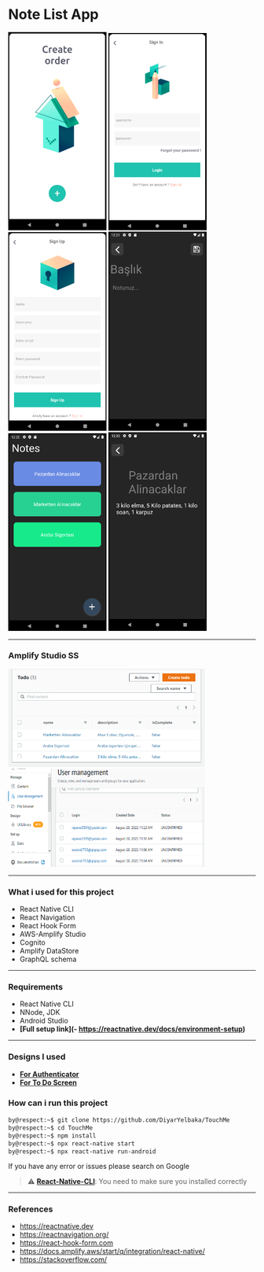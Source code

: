 # Note List App


<p >
  
  <img src="https://github.com/DiyarYelbaka/TouchMe/blob/main/assets/readmePhoto/3.png" width="200"  >
    <img src="https://github.com/DiyarYelbaka/TouchMe/blob/main/assets/readmePhoto/4.png" width="200"  >
      <img src="https://github.com/DiyarYelbaka/TouchMe/blob/main/assets/readmePhoto/5.png" width="200"  >
        <img src="https://github.com/DiyarYelbaka/TouchMe/blob/main/assets/readmePhoto/2.png" width="200"  >
         <img src="https://github.com/DiyarYelbaka/TouchMe/blob/main/assets/readmePhoto/1.png" width="200"  >
           <img src="https://github.com/DiyarYelbaka/TouchMe/blob/main/assets/readmePhoto/6.png" width="200"  >
</p>

<hr />

  ### Amplify Studio SS
<p>
   <img src="https://github.com/DiyarYelbaka/TouchMe/blob/main/assets/readmePhoto/data.png" width="400" height="200"  >
  <img src="https://github.com/DiyarYelbaka/TouchMe/blob/main/assets/readmePhoto/user2.png" width="400"  height="200"  >
     
</p>

<hr />

### What i used for this project
- React Native CLI
- React Navigation
- React Hook Form
- AWS-Amplify Studio 
- Cognito
- Amplify DataStore 
- GraphQL schema

<hr />

### Requirements
- React Native CLI
- NNode, JDK
- Android Studio
- **[Full setup link](- https://reactnative.dev/docs/environment-setup)**

<hr />

### Designs I used
- **[For Authenticator](https://www.behance.net/gallery/108454511/Free-download-mobile-UI-Kit)**
- **[For To Do Screen](https://www.figma.com/community/file/1014161465589596715)**


### How can i run this project

```console
by@respect:~$ git clone https://github.com/DiyarYelbaka/TouchMe
by@respect:~$ cd TouchMe
by@respect:~$ npm install
by@respect:~$ npx react-native start
by@respect:~$ npx react-native run-android
```

If you have any error or issues please search on Google

> :warning: **[React-Native-CLI](https://reactnative.dev/docs/environment-setup)**: You need to make sure you installed correctly

<hr />

### References
- https://reactnative.dev
- https://reactnavigation.org/
- https://react-hook-form.com
- https://docs.amplify.aws/start/q/integration/react-native/
- https://stackoverflow.com/
